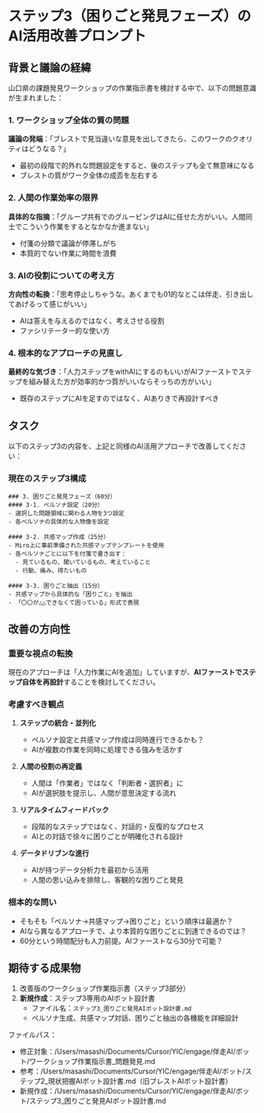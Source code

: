 # ステップ3（困りごと発見フェーズ）のAI活用改善プロンプト

## 背景と議論の経緯

山口県の課題発見ワークショップの作業指示書を検討する中で、以下の問題意識が生まれました：

### 1. ワークショップ全体の質の問題
**議論の発端**：「ブレストで見当違いな意見を出してきたら、このワークのクオリティはどうなる？」
- 最初の段階で的外れな問題設定をすると、後のステップも全て無意味になる
- ブレストの質がワーク全体の成否を左右する

### 2. 人間の作業効率の限界
**具体的な指摘**：「グループ共有でのグルーピングはAIに任せた方がいい。人間同士でこういう作業をするとなかなか進まない」
- 付箋の分類で議論が停滞しがち
- 本質的でない作業に時間を浪費

### 3. AIの役割についての考え方
**方向性の転換**：「思考停止しちゃうな。あくまでも01的なとこは伴走、引き出してあげるって感じがいい」
- AIは答えを与えるのではなく、考えさせる役割
- ファシリテーター的な使い方

### 4. 根本的なアプローチの見直し
**最終的な気づき**：「人力ステップをwithAIにするのもいいがAIファーストでステップを組み替えた方が効率的かつ質がいいならそっちの方がいい」
- 既存のステップにAIを足すのではなく、AIありきで再設計すべき

## タスク
以下のステップ3の内容を、上記と同様のAI活用アプローチで改善してください：

### 現在のステップ3構成
```
### 3. 困りごと発見フェーズ（60分）
#### 3-1. ペルソナ設定（20分）
- 選択した問題領域に関わる人物を3つ設定
- 各ペルソナの具体的な人物像を設定

#### 3-2. 共感マップ作成（25分）
- Miro上に事前準備された共感マップテンプレートを使用
- 各ペルソナごとに以下を付箋で書き出す：
  - 見ているもの、聞いているもの、考えていること
  - 行動、痛み、得たいもの

#### 3-3. 困りごと抽出（15分）
- 共感マップから具体的な「困りごと」を抽出
- 「〇〇が△△できなくて困っている」形式で表現
```

## 改善の方向性

### 重要な視点の転換
現在のアプローチは「人力作業にAIを追加」していますが、**AIファーストでステップ自体を再設計**することを検討してください。

### 考慮すべき観点
1. **ステップの統合・並列化**
   - ペルソナ設定と共感マップ作成は同時進行できるかも？
   - AIが複数の作業を同時に処理できる強みを活かす

2. **人間の役割の再定義**
   - 人間は「作業者」ではなく「判断者・選択者」に
   - AIが選択肢を提示し、人間が意思決定する流れ

3. **リアルタイムフィードバック**
   - 段階的なステップではなく、対話的・反復的なプロセス
   - AIとの対話で徐々に困りごとが明確化される設計

4. **データドリブンな進行**
   - AIが持つデータ分析力を最初から活用
   - 人間の思い込みを排除し、客観的な困りごと発見

### 根本的な問い
- そもそも「ペルソナ→共感マップ→困りごと」という順序は最適か？
- AIなら異なるアプローチで、より本質的な困りごとに到達できるのでは？
- 60分という時間配分も人力前提。AIファーストなら30分で可能？

## 期待する成果物
1. 改善版のワークショップ作業指示書（ステップ3部分）
2. **新規作成**：ステップ3専用のAIボット設計書
   - ファイル名：`ステップ3_困りごと発見AIボット設計書.md`
   - ペルソナ生成、共感マップ対話、困りごと抽出の各機能を詳細設計

ファイルパス：
- 修正対象：/Users/masashi/Documents/Cursor/YIC/engage/伴走AI/ボット/ワークショップ作業指示書_問題発見.md
- 参考：/Users/masashi/Documents/Cursor/YIC/engage/伴走AI/ボット/ステップ2_現状把握AIボット設計書.md（旧ブレストAIボット設計書）
- 新規作成：/Users/masashi/Documents/Cursor/YIC/engage/伴走AI/ボット/ステップ3_困りごと発見AIボット設計書.md